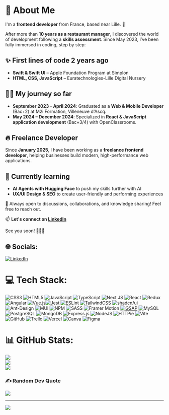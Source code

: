 # 💫 About Me  

I'm a **frontend developer** from France, based near Lille. 🚀  

After more than **10 years as a restaurant manager**, I discovered the world of development following a **skills assessment**. Since May 2023, I’ve been fully immersed in coding, step by step:  

## ✨ First lines of code 2 years ago
- **Swift & Swift UI** – Apple Foundation Program at Simplon 
- **HTML, CSS, JavaScript** – Euratechnologies-Lille Digital Nursery  

## 👨‍🎓 My journey so far  
- **September 2023 – April 2024**: Graduated as a **Web & Mobile Developer** (Bac+2) at M2i Formation, Villeneuve d'Ascq.  
- **May 2024 – December 2024**: Specialized in **React & JavaScript application development** (Bac+3/4) with OpenClassrooms.  

## 🔥 Freelance Developer  
Since **January 2025**, I have been working as a **freelance frontend developer**, helping businesses build modern, high-performance web applications.  

## 🌱 Currently learning  
- **AI Agents with Hugging Face** to push my skills further with AI
- **UX/UI Design & SEO** to create user-friendly and performing experiences  

💬 Always open to discussions, collaborations, and knowledge sharing! Feel free to reach out.  

📫 **Let's connect on [LinkedIn](https://www.linkedin.com/in/aurelie-duynslaeger/)**  

See you soon! 🙌🏻✨  



## 🌐 Socials:
[![LinkedIn](https://img.shields.io/badge/LinkedIn-%230077B5.svg?logo=linkedin&logoColor=white)](https://www.linkedin.com/in/aur%C3%A9lie-duynslaeger/) 

# 💻 Tech Stack:
![CSS3](https://img.shields.io/badge/css3-%231572B6.svg?style=for-the-badge&logo=css3&logoColor=white) ![HTML5](https://img.shields.io/badge/html5-%23E34F26.svg?style=for-the-badge&logo=html5&logoColor=white) ![JavaScript](https://img.shields.io/badge/javascript-%23323330.svg?style=for-the-badge&logo=javascript&logoColor=%23F7DF1E) ![TypeScript](https://img.shields.io/badge/typescript-%23007ACC.svg?style=for-the-badge&logo=typescript&logoColor=white)  ![Next JS](https://img.shields.io/badge/Next-black?style=for-the-badge&logo=next.js&logoColor=white)  ![React](https://img.shields.io/badge/react-%2320232a.svg?style=for-the-badge&logo=react&logoColor=%2361DAFB) ![Redux](https://img.shields.io/badge/redux-%23593d88.svg?style=for-the-badge&logo=redux&logoColor=white) ![Angular](https://img.shields.io/badge/Angular-DD0031?style=for-the-badge&logo=angular&logoColor=white) ![Vue.js](https://img.shields.io/badge/Vue.js-4FC08D?style=for-the-badge&logo=vuedotjs&logoColor=white)![Jest](https://img.shields.io/badge/Jest-C21325?style=for-the-badge&logo=jest&logoColor=white) ![ESLint](https://img.shields.io/badge/ESLint-4B3263?style=for-the-badge&logo=eslint&logoColor=white) ![TailwindCSS](https://img.shields.io/badge/tailwindcss-%2338B2AC.svg?style=for-the-badge&logo=tailwind-css&logoColor=white) ![shadcn/ui](https://img.shields.io/badge/shadcn/ui-000000?style=for-the-badge&logo=radixui&logoColor=white) ![Ant-Design](https://img.shields.io/badge/-AntDesign-%230170FE?style=for-the-badge&logo=ant-design&logoColor=white) ![MUI](https://img.shields.io/badge/MUI-%230081CB.svg?style=for-the-badge&logo=mui&logoColor=white) ![NPM](https://img.shields.io/badge/NPM-%23CB3837.svg?style=for-the-badge&logo=npm&logoColor=white) ![SASS](https://img.shields.io/badge/SASS-hotpink.svg?style=for-the-badge&logo=SASS&logoColor=white) ![Framer Motion](https://img.shields.io/badge/Framer_Motion-0055FF?style=for-the-badge&logo=framer&logoColor=white) [![GSAP](https://img.shields.io/badge/GSAP-88CE02?style=for-the-badge&logo=greensock&logoColor=white)](https://greensock.com/gsap/) ![MySQL](https://img.shields.io/badge/mysql-4479A1.svg?style=for-the-badge&logo=mysql&logoColor=white) ![PostgreSQL](https://img.shields.io/badge/PostgreSQL-316192?style=for-the-badge&logo=postgresql&logoColor=white) ![MongoDB](https://img.shields.io/badge/MongoDB-%234ea94b.svg?style=for-the-badge&logo=mongodb&logoColor=white)  ![Express.js](https://img.shields.io/badge/express.js-%23404d59.svg?style=for-the-badge&logo=express&logoColor=%2361DAFB) ![NodeJS](https://img.shields.io/badge/node.js-6DA55F?style=for-the-badge&logo=node.js&logoColor=white) ![HTTPie](https://img.shields.io/badge/HTTPie-73DC8C?style=for-the-badge&logo=httpie&logoColor=white) ![Vite](https://img.shields.io/badge/Vite-%23646CFF.svg?style=for-the-badge&logo=vite&logoColor=white) ![GitHub](https://img.shields.io/badge/github-%23121011.svg?style=for-the-badge&logo=github&logoColor=white) ![Trello](https://img.shields.io/badge/Trello-%23026AA7.svg?style=for-the-badge&logo=Trello&logoColor=white) ![Vercel](https://img.shields.io/badge/vercel-%23000000.svg?style=for-the-badge&logo=vercel&logoColor=white)
![Canva](https://img.shields.io/badge/Canva-%2300C4CC.svg?style=for-the-badge&logo=Canva&logoColor=white) ![Figma](https://img.shields.io/badge/figma-%23F24E1E.svg?style=for-the-badge&logo=figma&logoColor=white)

# 📊 GitHub Stats:
![](https://github-readme-stats.vercel.app/api?username=AurelieDuynslaeger&theme=dark&hide_border=false&include_all_commits=false&count_private=false)<br/>
![](https://github-readme-streak-stats.herokuapp.com/?user=AurelieDuynslaeger&theme=dark&hide_border=false)<br/>
![](https://github-readme-stats.vercel.app/api/top-langs/?username=AurelieDuynslaeger&theme=dark&hide_border=false&include_all_commits=false&count_private=true&layout=compact)

### ✍️ Random Dev Quote
![](https://quotes-github-readme.vercel.app/api?type=horizontal&theme=dark)


---
[![](https://visitcount.itsvg.in/api?id=AurelieDuynslaeger&icon=7&color=13)](https://visitcount.itsvg.in)

<!-- Proudly created with GPRM ( https://gprm.itsvg.in ) -->
